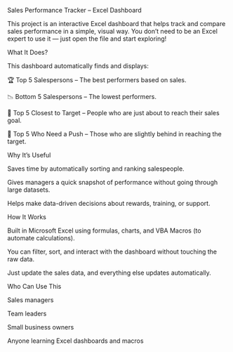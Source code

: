 Sales Performance Tracker – Excel Dashboard

This project is an interactive Excel dashboard that helps track and compare sales performance in a simple, visual way. You don’t need to be an Excel expert to use it — just open the file and start exploring!

What It Does?

This dashboard automatically finds and displays:

🏆 Top 5 Salespersons – The best performers based on sales.

📉 Bottom 5 Salespersons – The lowest performers.

🎯 Top 5 Closest to Target – People who are just about to reach their sales goal.

🚀 Top 5 Who Need a Push – Those who are slightly behind in reaching the target.

Why It’s Useful

Saves time by automatically sorting and ranking salespeople.

Gives managers a quick snapshot of performance without going through large datasets.

Helps make data-driven decisions about rewards, training, or support.

How It Works

Built in Microsoft Excel using formulas, charts, and VBA Macros (to automate calculations).

You can filter, sort, and interact with the dashboard without touching the raw data.

Just update the sales data, and everything else updates automatically.

Who Can Use This

Sales managers

Team leaders

Small business owners

Anyone learning Excel dashboards and macros

